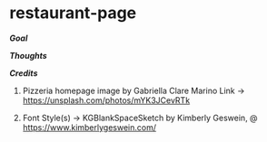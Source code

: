 # restaurant-page

**_Goal_**

**_Thoughts_**

**_Credits_**

1. Pizzeria homepage image by Gabriella Clare Marino
   Link -> https://unsplash.com/photos/mYK3JCevRTk

2. Font Style(s) -> KGBlankSpaceSketch by Kimberly Geswein, @ https://www.kimberlygeswein.com/
